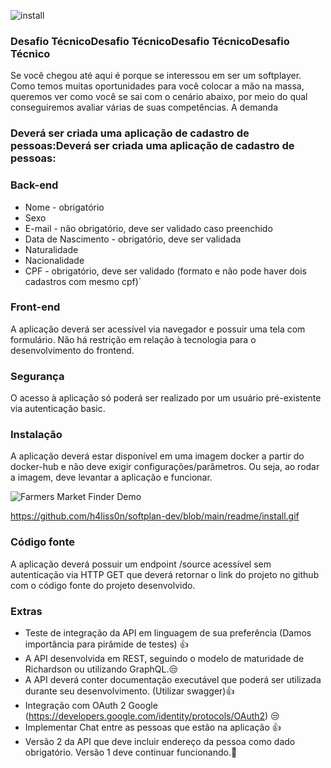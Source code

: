 ![install](https://user-images.githubusercontent.com/47496754/122684616-c307a300-d1dc-11eb-9644-37d28e8581db.gif)
### Desafio TécnicoDesafio TécnicoDesafio TécnicoDesafio Técnico
Se você chegou até aqui é porque se interessou em ser um softplayer. Como temos muitas oportunidades para você colocar a mão na massa, queremos ver como você se sai com o cenário abaixo, por meio do qual conseguiremos avaliar várias de suas competências.
A demanda

### Deverá ser criada uma aplicação de cadastro de pessoas:Deverá ser criada uma aplicação de cadastro de pessoas:

### Back-end 
- 	Nome - obrigatório
- 	Sexo
- 	E-mail - não obrigatório, deve ser validado caso preenchido
- 	Data de Nascimento - obrigatório, deve ser validada
- 	Naturalidade
- 	Nacionalidade
- 	CPF - obrigatório, deve ser validado (formato e não pode haver dois cadastros com mesmo cpf)`

### Front-end
A aplicação deverá ser acessível via navegador e possuir uma tela com formulário. Não há restrição em relação à tecnologia para o desenvolvimento do frontend.

### Segurança
O acesso à aplicação só poderá ser realizado por um usuário pré-existente via autenticação basic.

### Instalação
A aplicação deverá estar disponível em uma imagem docker a partir do docker-hub e não deve exigir configurações/parâmetros. Ou seja, ao rodar a imagem, deve levantar a aplicação e funcionar.



![Farmers Market Finder Demo](https://github.com/h4liss0n/softplan-dev/blob/main/readme/install.gif)

https://github.com/h4liss0n/softplan-dev/blob/main/readme/install.gif

### Código fonte
A aplicação deverá possuir um endpoint /source acessível sem autenticação via HTTP GET que deverá retornar o link do projeto no github com o código fonte do projeto desenvolvido.

### Extras
-	Teste de integração da API em linguagem de sua preferência (Damos importância para pirâmide de testes) 👍
-	A API desenvolvida em REST, seguindo o modelo de maturidade de Richardson ou utilizando GraphQL.😒
-	A API deverá conter documentação executável que poderá ser utilizada durante seu desenvolvimento. (Utilizar swagger)👍
-	Integração com OAuth 2 Google (https://developers.google.com/identity/protocols/OAuth2) 😒
-	Implementar Chat entre as pessoas que estão na aplicação 👍
-	Versão 2 da API que deve incluir endereço da pessoa como dado obrigatório. Versão 1 deve continuar funcionando.🤣
